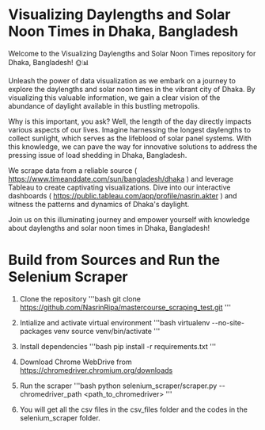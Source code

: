 # Visualizing Daylengths and Solar Noon Times in Dhaka, Bangladesh 

Welcome to the Visualizing Daylengths and Solar Noon Times repository for Dhaka, Bangladesh! 🌞📊

Unleash the power of data visualization as we embark on a journey to explore the daylengths and solar noon times in the vibrant city of Dhaka. By visualizing this valuable information, we gain a clear vision of the abundance of daylight available in this bustling metropolis.

Why is this important, you ask? Well, the length of the day directly impacts various aspects of our lives. Imagine harnessing the longest daylengths to collect sunlight, which serves as the lifeblood of solar panel systems. With this knowledge, we can pave the way for innovative solutions to address the pressing issue of load shedding in Dhaka, Bangladesh.

We scrape data from a reliable source ( https://www.timeanddate.com/sun/bangladesh/dhaka ) and leverage Tableau to create captivating visualizations. 
Dive into our interactive dashboards ( https://public.tableau.com/app/profile/nasrin.akter ) and witness the patterns and dynamics of Dhaka's daylight.

Join us on this illuminating journey and empower yourself with knowledge about daylengths and solar noon times in Dhaka, Bangladesh!


# Build from Sources and Run the Selenium Scraper


1. Clone the repository
'''bash
git clone https://github.com/NasrinRipa/mastercourse_scraping_test.git
'''
2. Intialize and activate virtual environment
'''bash
virtualenv --no-site-packages  venv
source venv/bin/activate
'''
3. Install dependencies
'''bash
pip install -r requirements.txt
'''
4. Download Chrome WebDrive from https://chromedriver.chromium.org/downloads

5. Run the scraper
'''bash
python selenium_scraper/scraper.py --chromedriver_path <path_to_chromedriver>
'''
6. You will get all the csv files in the csv_files folder and the codes in the selenium_scraper folder. 
